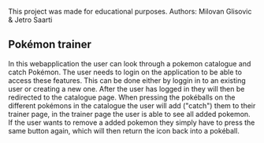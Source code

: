 This project was made for educational purposes.
Authors: Milovan Glisovic & Jetro Saarti

## Pokémon trainer
In this webapplication the user can look through a pokemon catalogue and catch Pokémon.
The user needs to login on the application to be able to access these features. This can be done either by loggin in to an existing user or creating a new one. After the user has logged in they will then be redirected to the catalogue page. When pressing the pokéballs on the different pokémons in the catalogue the user will add ("catch") them to their trainer page, in the trainer page the user is able to see all added pokemon. If the user wants to remove a added pokemon they simply have to press the same button again, which will then return the icon back into a pokéball. 
